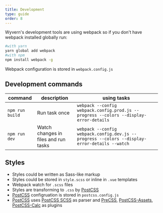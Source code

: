 ```yaml
---
title: Development
type: guide
order: 8
---
```


Wyvern's development tools are using webpack so if you don't have webpack installed globally run:


``` bash
#with yarn
yarn global add webpack
#with npm
npm install webpack -g
```

Webpack configuration is stored in ``webpack.config.js``

## Development commands


| command           | description                          | using tasks                                                                                    |
|-------------------|--------------------------------------|------------------------------------------------------------------------------------------------|
| ``npm run build`` | Run task once                        | ``webpack --config webpack.config.prod.js --progress --colors --display-error-details``        |
| ``npm run dev``   | Watch changes in files and run tasks | ``webpack --config webpack.config.dev.js --progress --colors --display-error-details --watch`` |

## Styles

- Styles could be written as Sass-like markup
- Styles could be stored in ``style.scss`` or inline in ``.vue`` templates
- Webpack watch for ``.scss`` files
- Styles are transforming to ``.css`` by [PostCSS][post-css]
- [PostCSS][post-css] configruation is stored in ``postcss.config.js``
- [PostCSS][post-css] uses [PostCSS SCSS][postcss-scss] as parser and [PreCSS][precss], [PostCSS-Assets][postcss-assets], [PostCSS-Calc][postcss-calc] as plugins 

[post-css]: https://github.com/postcss/postcss
[postcss-scss]: https://github.com/postcss/postcss-scss
[precss]: https://github.com/jonathantneal/precss
[postcss-assets]: https://github.com/assetsjs/postcss-assets
[postcss-calc]: https://github.com/postcss/postcss-calc